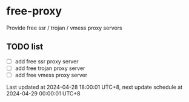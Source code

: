
# free-proxy
Provide free ssr / trojan / vmess proxy servers


## TODO list
- [ ] add free ssr proxy server
- [ ] add free trojan proxy server
- [ ] add free vmess proxy server

Last updated at 2024-04-28 18:00:01 UTC+8, next update schedule at 2024-04-29 00:00:01 UTC+8

